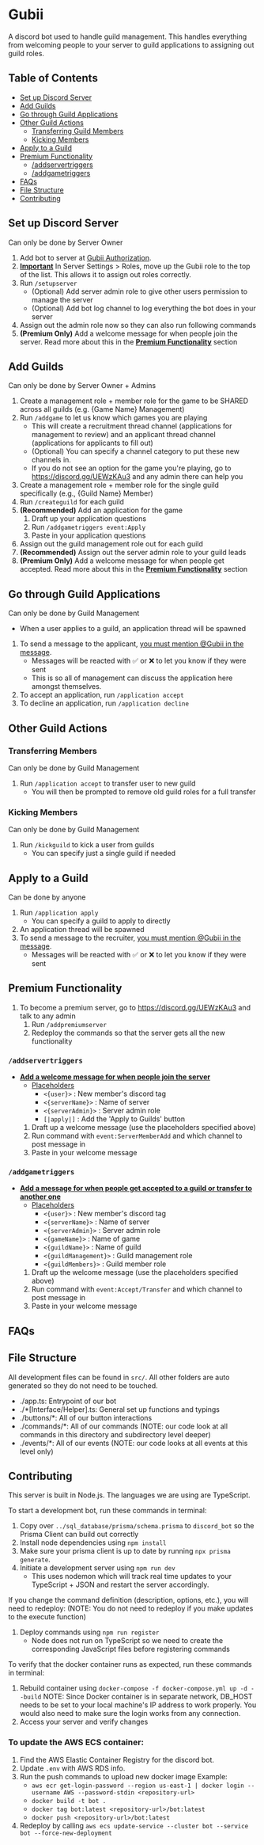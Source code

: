 # Gubii
A discord bot used to handle guild management.
This handles everything from welcoming people to your server to guild applications to assigning out guild roles.

## Table of Contents
- [Set up Discord Server](#set-up-discord-server)
- [Add Guilds](#add-guilds)
- [Go through Guild Applications](#go-through-guild-applications)
- [Other Guild Actions](#other-guild-actions)
   - [Transferring Guild Members](#transferring-members)
   - [Kicking Members](#kicking-members)
- [Apply to a Guild](#apply-to-a-guild)
- [Premium Functionality](#premium-functionality)
   - [/addservertriggers](#addservertriggers)
   - [/addgametriggers](#addgametriggers)
- [FAQs](#faqs)
- [File Structure](#file-structure)
- [Contributing](#contributing)

## Set up Discord Server
Can only be done by Server Owner
1. Add bot to server at [Gubii Authorization](https://discord.com/oauth2/authorize?client_id=1246175342918635530).
2. **<u>Important</u>** In Server Settings > Roles, move up the Gubii role to the top of the list. This allows it to assign out roles correctly.
3. Run `/setupserver`
   - (Optional) Add server admin role to give other users permission to manage the server
   - (Optional) Add bot log channel to log everything the bot does in your server
4. Assign out the admin role now so they can also run following commands
5. **(Premium Only)** Add a welcome message for when people join the server. Read more about this in the **<u>Premium Functionality</u>** section

## Add Guilds
Can only be done by Server Owner + Admins
1. Create a management role + member role for the game to be SHARED across all guilds (e.g. {Game Name} Management)
2. Run `/addgame` to let us know which games you are playing
   - This will create a recruitment thread channel (applications for management to review) and an applicant thread channel (applications for applicants to fill out)
   - (Optional) You can specify a channel category to put these new channels in.
   - If you do not see an option for the game you're playing, go to https://discord.gg/UEWzKAu3 and any admin there can help you
3. Create a management role + member role for the single guild specifically (e.g., {Guild Name} Member)
4. Run `/createguild` for each guild
5. **(Recommended)** Add an application for the game
   1. Draft up your application questions
   2. Run `/addgametriggers event:Apply`
   3. Paste in your application questions
6. Assign out the guild management role out for each guild
7. **(Recommended)** Assign out the server admin role to your guild leads
8. **(Premium Only)** Add a welcome message for when people get accepted. Read more about this in the **<u>Premium Functionality</u>** section

## Go through Guild Applications
Can only be done by Guild Management
- When a user applies to a guild, an application thread will be spawned
1. To send a message to the applicant, <u>you must mention @Gubii in the message</u>.
   - Messages will be reacted with ✅ or ❌ to let you know if they were sent
   - This is so all of management can discuss the application here amongst themselves.
2. To accept an application, run `/application accept`
3. To decline an application, run `/application decline`

## Other Guild Actions
### Transferring Members
Can only be done by Guild Management
1. Run `/application accept` to transfer user to new guild
   - You will then be prompted to remove old guild roles for a full transfer

### Kicking Members
Can only be done by Guild Management
1. Run `/kickguild` to kick a user from guilds
   - You can specify just a single guild if needed

## Apply to a Guild
Can be done by anyone
1. Run `/application apply`
   - You can specify a guild to apply to directly
2. An application thread will be spawned
3. To send a message to the recruiter, <u>you must mention @Gubii in the message</u>.
   - Messages will be reacted with ✅ or ❌ to let you know if they were sent

## Premium Functionality
1. To become a premium server, go to https://discord.gg/UEWzKAu3 and talk to any admin
   1. Run `/addpremiumserver`
   2. Redeploy the commands so that the server gets all the new functionality

### `/addservertriggers`

- **<u>Add a welcome message for when people join the server</u>**
   - <u>Placeholders</u>
      - `<{user}>` : New member's discord tag
      - `<{serverName}>` : Name of server
      - `<{serverAdmin}>` : Server admin role
      - `[|apply|]` : Add the 'Apply to Guilds' button
   1. Draft up a welcome message (use the placeholders specified above)
   2. Run command with `event:ServerMemberAdd` and which channel to post message in
   3. Paste in your welcome message

### `/addgametriggers`
- **<u>Add a message for when people get accepted to a guild or transfer to another one</u>**
   - <u>Placeholders</u>
      - `<{user}>` : New member's discord tag
      - `<{serverName}>` : Name of server
      - `<{serverAdmin}>` : Server admin role
      - `<{gameName}>` : Name of game
      - `<{guildName}>` : Name of guild
      - `<{guildManagement}>` : Guild management role
      - `<{guildMembers}>` : Guild member role
   1. Draft up the welcome message (use the placeholders specified above)
   2. Run command with `event:Accept/Transfer` and which channel to post message in
   3. Paste in your welcome message

## FAQs


## File Structure
All development files can be found in `src/`. All other folders are auto generated so they do not need to be touched.

- ./app.ts: Entrypoint of our bot
- ./*[Interface/Helper].ts: General set up functions and typings
- ./buttons/*: All of our button interactions
- ./commands/*: All of our commands (NOTE: our code look at all commands in this directory and subdirectory level deeper)
- ./events/*: All of our events (NOTE: our code looks at all events at this level only)

## Contributing
This server is built in Node.js.
The languages we are using are TypeScript.

To start a development bot, run these commands in terminal:
1. Copy over `../sql_database/prisma/schema.prisma` to `discord_bot` so the Prisma Client can build out correctly
2. Install node dependencies using `npm install`
3. Make sure your prisma client is up to date by running `npx prisma generate`.
4. Initiate a development server using `npm run dev`
   - This uses nodemon which will track real time updates to your TypeScript + JSON and restart the server accordingly. 

If you change the command definition (description, options, etc.), you will need to redeploy:
(NOTE: You do not need to redeploy if you make updates to the execute function)
1. Deploy commands using `npm run register`
   - Node does not run on TypeScript so we need to create the corresponding JavaScript files before registering commands

To verify that the docker container runs as expected, run these commands in terminal:
1. Rebuild container using `docker-compose -f docker-compose.yml up -d --build`
   NOTE: Since Docker container is in separate network, DB_HOST needs to be set to your local machine's IP address to work properly. You would also need to make sure the login works from any connection.
2. Access your server and verify changes

### To update the AWS ECS container:
1. Find the AWS Elastic Container Registry for the discord bot.
2. Update `.env` with AWS RDS info.
3. Run the push commands to upload new docker image
   Example:
   - `aws ecr get-login-password --region us-east-1 | docker login --username AWS --password-stdin <repository-url>`
   - `docker build -t bot .`
   - `docker tag bot:latest <repository-url>/bot:latest`
   - `docker push <repository-url>/bot:latest`
4. Redeploy by calling `aws ecs update-service --cluster bot --service bot --force-new-deployment`